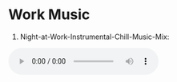 # Work Music

1. Night-at-Work-Instrumental-Chill-Music-Mix:

<audio src="https://github.com/sahilrajput03/scripts-media/raw/main/Night-at-Work-Instrumental-Chill-Music-Mix.opus" controls />

<script>
  alert('hello world!')
</script>

